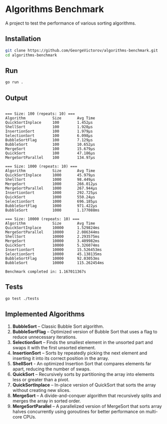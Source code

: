 # Algorithms Benchmark

A project to test the performance of various sorting algorithms.

## Installation

```bash
git clone https://github.com/GeorgeVictorov/algorithms-benchmark.git
cd algorithms-benchmark
```

## Run

```bash
go run .
```

## Output

```

=== Size: 100 (repeats: 10) ===
Algorithm            Size       Avg Time
QuickSortInplace     100        1.452µs
ShellSort            100        1.928µs
InsertionSort        100        1.979µs
SelectionSort        100        6.098µs
BubbleSortFlag       100        7.129µs
BubbleSort           100        10.652µs
MergeSort            100        15.679µs
QuickSort            100        47.186µs
MergeSortParallel    100        134.97µs

=== Size: 1000 (repeats: 10) ===
Algorithm            Size       Avg Time
QuickSortInplace     1000       45.979µs
ShellSort            1000       98.449µs
MergeSort            1000       266.012µs
MergeSortParallel    1000       267.944µs
InsertionSort        1000       292.725µs
QuickSort            1000       550.24µs
SelectionSort        1000       696.185µs
BubbleSortFlag       1000       971.422µs
BubbleSort           1000       1.177088ms

=== Size: 10000 (repeats: 10) ===
Algorithm            Size       Avg Time
QuickSortInplace     10000      1.529824ms
MergeSortParallel    10000      2.086344ms
ShellSort            10000      2.293575ms
MergeSort            10000      3.409982ms
QuickSort            10000      5.326074ms
InsertionSort        10000      15.526453ms
SelectionSort        10000      45.138135ms
BubbleSortFlag       10000      92.03053ms
BubbleSort           10000      115.262454ms

Benchmark completed in: 1.167011367s
```
## Tests

```bash
go test ./tests
```

## Implemented Algorithms

1. **BubbleSort** – Classic Bubble Sort algorithm.
2. **BubbleSortFlag** – Optimized version of Bubble Sort that uses a flag to reduce unnecessary iterations.
3. **SelectionSort** – Finds the smallest element in the unsorted part and swaps it with the first unsorted element.
4. **InsertionSort** – Sorts by repeatedly picking the next element and inserting it into its correct position in the array.
5. **ShellSort** - An optimized Insertion Sort that compares elements far apart, reducing the number of swaps.
6. **QuickSort** – Recursively sorts by partitioning the array into elements less or greater than a pivot.
7. **QuickSortInplace** – In-place version of QuickSort that sorts the array without creating new slices.
8. **MergeSort** – A divide-and-conquer algorithm that recursively splits and merges the array in sorted order.
9. **MergeSortParallel** – A parallelized version of MergeSort that sorts array halves concurrently using goroutines for better performance on multi-core CPUs.
